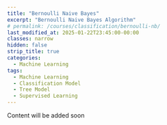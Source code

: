 ```yaml
---
title: "Bernoulli Naive Bayes"
excerpt: "Bernoulli Naive Bayes Algorithm"
# permalink: /courses/classification/bernoulli-nb/
last_modified_at: 2025-01-22T23:45:00-00:00
classes: narrow
hidden: false
strip_title: true
categories:
  - Machine Learning
tags: 
  - Machine Learning
  - Classification Model
  - Tree Model
  - Supervised Learning
---
```

Content will be added soon